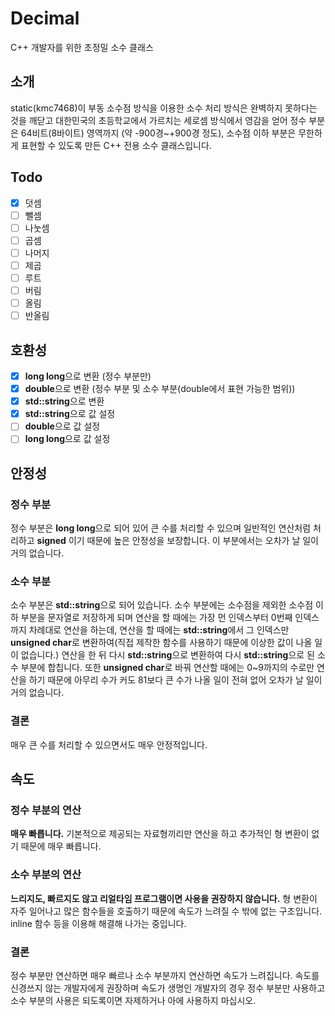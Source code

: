 # Decimal
C++ 개발자를 위한 초정밀 소수 클래스

## 소개
static(kmc7468)이 부동 소수점 방식을 이용한 소수 처리 방식은 완벽하지 못하다는 것을 깨닫고 대한민국의 초등학교에서 가르치는 세로셈 방식에서 영감을 얻어
정수 부분은 64비트(8바이트) 영역까지 (약 -900경~+900경 정도), 소수점 이하 부분은 무한하게 표현할 수 있도록 만든 C++ 전용 소수 클래스입니다.

## Todo
- [x] 덧셈
- [ ] 뺄셈
- [ ] 나눗셈
- [ ] 곱셈
- [ ] 나머지
- [ ] 제곱
- [ ] 루트
- [ ] 버림
- [ ] 올림
- [ ] 반올림

## 호환성
- [x] **long long**으로 변환 (정수 부분만)
- [x] **double**으로 변환 (정수 부분 및 소수 부분(double에서 표현 가능한 범위))
- [x] **std::string**으로 변환
- [x] **std::string**으로 값 설정
- [ ] **double**으로 값 설정
- [ ] **long long**으로 값 설정

## 안정성
### 정수 부분
정수 부분은 **long long**으로 되어 있어 큰 수를 처리할 수 있으며 일반적인 연산처럼 처리하고 **signed** 이기 때문에 높은 안정성을 보장합니다. 이 부분에서는 오차가 날 일이 거의 없습니다.

### 소수 부분
소수 부분은 **std::string**으로 되어 있습니다. 소수 부분에는 소수점을 제외한 소수점 이하 부분을 문자열로 저장하게 되며 연산을 할 때에는 가장 먼 인덱스부터 0번째 인덱스까지 차례대로 연산을 하는데, 연산을 할 때에는 **std::string**에서 그 인덱스만 **unsigned char**로 변환하여(직접 제작한 함수를 사용하기 때문에 이상한 값이 나올 일이 없습니다.) 연산을 한 뒤 다시 **std::string**으로 변환하여 다시 **std::string**으로 된 소수 부분에 합칩니다. 또한 **unsigned char**로 바꿔 연산할 때에는 0~9까지의 수로만 연산을 하기 때문에 아무리 수가 커도 81보다 큰 수가 나올 일이 전혀 없어 오차가 날 일이 거의 없습니다.

### 결론
매우 큰 수를 처리할 수 있으면서도 매우 안정적입니다.

## 속도
### 정수 부분의 연산
**매우 빠릅니다.** 기본적으로 제공되는 자료형끼리만 연산을 하고 추가적인 형 변환이 없기 때문에 매우 빠릅니다.

### 소수 부분의 연산
**느리지도, 빠르지도 않고 리얼타임 프로그램이면 사용을 권장하지 않습니다.** 형 변환이 자주 일어나고 많은 함수들을 호출하기 때문에 속도가 느려질 수 밖에 없는 구조입니다. inline 함수 등을 이용해 해결해 나가는 중입니다.

### 결론
정수 부분만 연산하면 매우 빠르나 소수 부분까지 연산하면 속도가 느려집니다. 속도를 신경쓰지 않는 개발자에게 권장하며 속도가 생명인 개발자의 경우 정수 부분만 사용하고 소수 부분의 사용은 되도록이면 자제하거나 아에 사용하지 마십시오.
